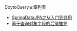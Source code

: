 DoytoQuery文章列表

- [SpringDataJPA之从入门到弃用](./SpringDataJPA之从入门到弃用.md)
- [基于查询对象字段的后缀推导](./基于查询对象字段的后缀推导.md)